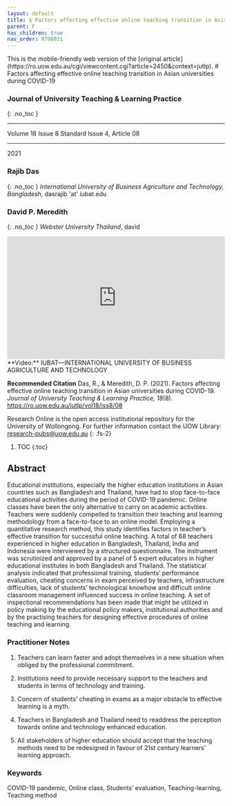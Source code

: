 ```yaml
---
layout: default
title: § Factors affecting effective online teaching transition in Asian universities during COVID-19   
parent: F
has_children: true
nav_order: 9790031
---
```

<style>
.dont-break-out {
  /* These are technically the same, but use both */
  overflow-wrap: break-word;
  word-wrap: break-word;

     -ms-word-break: break-all;
  /* This is the dangerous one in WebKit, as it breaks things wherever */
  word-break: break-all;
  /* Instead use this non-standard one: */
  word-break: break-word;
}

.youtube-container {
    position: relative;
    width: 100%;
    height: 0;
    padding-bottom: 56.25%;
}
.youtube-video {
    position: absolute;
    top: 0;
    left: 0;
    width: 100%;
    height: 100%;
}

</style>

<div class="dont-break-out" markdown="1">
This is the mobile-friendly web version of the [original article](https://ro.uow.edu.au/cgi/viewcontent.cgi?article=2450&context=jutlp).
# Factors affecting effective online teaching transition in Asian universities during COVID-19

### Journal of University Teaching & Learning Practice
{: .no_toc }

***

Volume 18 Issue 8 Standard Issue 4, Article 08 

***

2021

### Rajib Das
{: .no_toc }
*International University of Business Agriculture and Technology, Bangladesh,* dasrajib 'at' iubat.edu

### David P. Meredith
{: .no_toc }
*Webster University Thailand*, david

<div class="youtube-container">
<iframe width="100%" src="https://www.youtube.com/embed/IiLGjZDz_lo" title="YouTube video player" frameborder="0" allow="accelerometer; autoplay; clipboard-write; encrypted-media; gyroscope; picture-in-picture" allowfullscreen class="youtube-video"></iframe>
</div>
**Video:** IUBAT—INTERNATIONAL UNIVERSITY OF BUSINESS AGRICULTURE AND TECHNOLOGY 

**Recommended Citation**
Das, R., & Meredith, D. P. (2021). Factors affecting effective online teaching transition in Asian universities during COVID-19. *Journal of University Teaching & Learning Practice, 18*(8). https://ro.uow.edu.au/jutlp/vol18/iss8/08

Research Online is the open access institutional repository for the University of Wollongong. For further information contact the UOW Library: research-pubs@uow.edu.au
{: .fs-2}

1. TOC
{:toc}

## Abstract
Educational institutions, especially the higher education institutions in Asian countries such as Bangladesh and Thailand, have had to stop face-to-face educational activities during the period of COVID-19 pandemic. Online classes have been the only alternative to carry on academic activities. Teachers were suddenly compelled to transition their teaching and learning methodology from a face-to-face to an online model. Employing a quantitative research method, this study identifies factors in teacher’s effective transition for successful online teaching. A total of 68 teachers experienced in higher education in Bangladesh, Thailand, India and Indonesia were interviewed by a structured questionnaire. The instrument was scrutinized and approved by a panel of 5 expert educators in higher educational institutes in both Bangladesh and Thailand. The statistical analysis indicated that professional training, students’ performance evaluation, cheating concerns in exam perceived by teachers, infrastructure difficulties, lack of students’ technological knowhow and difficult online classroom management influenced success in online teaching. A set of inspectional recommendations has been made that might be utilized in policy making by the educational policy makers, institutional authorities and by the practising teachers for designing effective procedures of online teaching and learning.

### Practitioner Notes
1. Teachers can learn faster and adopt themselves in a new situation when obliged by the professional commitment. 

2. Institutions need to provide necessary support to the teachers and students in terms of technology and training.

3. Concern of students’ cheating in exams as a major obstacle to effective learning is a myth.

4. Teachers in Bangladesh and Thailand need to readdress the perception towards online and technology enhanced education. 

5. All stakeholders of higher education should accept that the teaching methods need to be redesigned in favour of 21st century learners’ learning approach.

### Keywords
COVID-19 pandemic, Online class, Students’ evaluation, Teaching-learning, Teaching method

</div>
